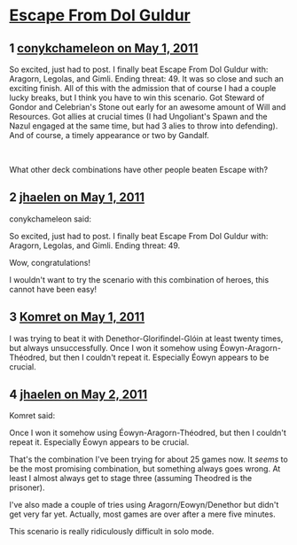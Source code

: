 # [Escape From Dol Guldur](https://community.fantasyflightgames.com/topic/46055-escape-from-dol-guldur/)

## 1 [conykchameleon on May 1, 2011](https://community.fantasyflightgames.com/topic/46055-escape-from-dol-guldur/?do=findComment&comment=461627)

So excited, just had to post. I finally beat Escape From Dol Guldur with: Aragorn, Legolas, and Gimli. Ending threat: 49. It was so close and such an exciting finish. All of this with the admission that of course I had a couple lucky breaks, but I think you have to win this scenario. Got Steward of Gondor and Celebrian's Stone out early for an awesome amount of Will and Resources. Got allies at crucial times (I had Ungoliant's Spawn and the Nazul engaged at the same time, but had 3 alies to throw into defending). And of course, a timely appearance or two by Gandalf.

 

What other deck combinations have other people beaten Escape with?

## 2 [jhaelen on May 1, 2011](https://community.fantasyflightgames.com/topic/46055-escape-from-dol-guldur/?do=findComment&comment=461670)

conykchameleon said:

So excited, just had to post. I finally beat Escape From Dol Guldur with: Aragorn, Legolas, and Gimli. Ending threat: 49. 

Wow, congratulations!

I wouldn't want to try the scenario with this combination of heroes, this cannot have been easy!

## 3 [Komret on May 1, 2011](https://community.fantasyflightgames.com/topic/46055-escape-from-dol-guldur/?do=findComment&comment=461673)

I was trying to beat it with Denethor-Glorifindel-Glóin at least twenty times, but always unsuccessfully. Once I won it somehow using Éowyn-Aragorn-Théodred, but then I couldn't repeat it. Especially Éowyn appears to be crucial.

## 4 [jhaelen on May 2, 2011](https://community.fantasyflightgames.com/topic/46055-escape-from-dol-guldur/?do=findComment&comment=462192)

Komret said:

Once I won it somehow using Éowyn-Aragorn-Théodred, but then I couldn't repeat it. Especially Éowyn appears to be crucial.



That's the combination I've been trying for about 25 games now. It _seems_ to be the most promising combination, but something always goes wrong. At least I almost always get to stage three (assuming Theodred is the prisoner).

I've also made a couple of tries using Aragorn/Eowyn/Denethor but didn't get very far yet. Actually, most games are over after a mere five minutes.

This scenario is really ridiculously difficult in solo mode.

